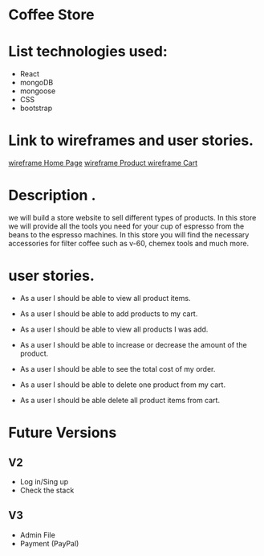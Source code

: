 # Coffee Store


# List technologies used: 
* React
* mongoDB 
* mongoose
* CSS 
* bootstrap 


# Link to wireframes and user stories.
[wireframe Home Page](https://wireframe.cc/fQNAWL)
[wireframe Product ](https://wireframe.cc/0IrfUC)
[wireframe Cart](https://wireframe.cc/wz9Vtl)

# Description .

we will build a store website to sell different types of products. In this store we will provide all the tools you need for your cup of espresso from the beans to the espresso machines. In this store you will find the necessary accessories for filter coffee such as v-60, chemex tools and much more.


# user stories.

*	As a user I should be able to view all product items.
*	As a user I should be able to add products to my cart.
*	As a user I should be able to view all products I was add.
*	As a user I should be able to increase or decrease the amount of the product.
*	As a user I should be able to see the total cost of my order.
*	As a user I should be able to delete one product from my cart.

*	As a user I should be able delete all product items from cart. 



# Future Versions 

## V2 
*   Log in/Sing up
*    Check the stack

## V3 
*    Admin File
*    Payment (PayPal)

